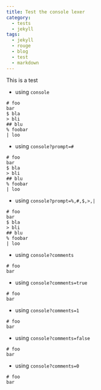 ```yaml
---
title: Test the console lexer
category:
  - tests
  - jekyll
tags:
  - jekyll
  - rouge
  - blog
  - test
  - markdown
---
```


This is a test

* using `console`

```console
# foo
bar
$ bla
> bli
## blu
% foobar
| loo
```

* using `console?prompt=#`

```console?prompt=#
# foo
bar
$ bla
> bli
## blu
% foobar
| loo
```

* using `console?prompt=%,#,$,>,|`

```console?prompt=%,#,$,>,|
# foo
bar
$ bla
> bli
## blu
% foobar
| loo
```

* using `console?comments`

```console?comments
# foo
bar
```

* using `console?comments=true`

```console?comments=true
# foo
bar
```

* using `console?comments=1`

```console?comments=1
# foo
bar
```

* using `console?comments=false`

```console?comments=false
# foo
bar
```

* using `console?comments=0`

```console?comments=0
# foo
bar
```

<!-- # vim: set tw=79 ts=2 sw=2 ai si et: -->
